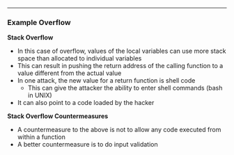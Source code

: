 - - -
### Example Overflow
**Stack Overflow**
- In this case of overflow, values of the local variables can use more stack space than allocated to individual variables
- This can result in pushing the return address of the calling function to a value different from the actual value
- In one attack, the new value for a return function is shell code
	- This can give the attacker the ability to enter shell commands (bash in UNIX)
- It can also point to a code loaded by the hacker

**Stack Overflow Countermeasures**
- A countermeasure to the above is not to allow any code executed from within a function
- A better countermeasure is to do input validation
